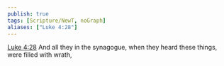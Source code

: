 ```yaml
---
publish: true
tags: [Scripture/NewT, noGraph]
aliases: ["Luke 4:28"]
---
```

[Luke 4:28](https://churchofjesuschrist.org/study/scriptures/nt/luke/4?lang=eng&id=p28#p28) And all they in the synagogue, when they heard these things, were filled with wrath,
